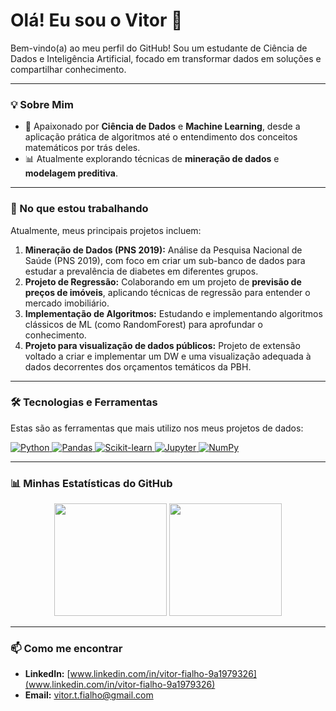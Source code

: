 # Olá! Eu sou o Vitor 👋

Bem-vindo(a) ao meu perfil do GitHub! Sou um estudante de Ciência de Dados e Inteligência Artificial, focado em transformar dados em soluções e compartilhar conhecimento.

---

### 💡 Sobre Mim

* 🧠 Apaixonado por **Ciência de Dados** e **Machine Learning**, desde a aplicação prática de algoritmos até o entendimento dos conceitos matemáticos por trás deles.
* 📊 Atualmente explorando técnicas de **mineração de dados** e **modelagem preditiva**.

---

### 🔭 No que estou trabalhando

Atualmente, meus principais projetos incluem:

1.  **Mineração de Dados (PNS 2019):** Análise da Pesquisa Nacional de Saúde (PNS 2019), com foco em criar um sub-banco de dados para estudar a prevalência de diabetes em diferentes grupos.
2.  **Projeto de Regressão:** Colaborando em um projeto de **previsão de preços de imóveis**, aplicando técnicas de regressão para entender o mercado imobiliário.
3.  **Implementação de Algoritmos:** Estudando e implementando algoritmos clássicos de ML (como RandomForest) para aprofundar o conhecimento.
4.  **Projeto para visualização de dados públicos:** Projeto de extensão voltado a criar e implementar um DW e uma visualização adequada à dados decorrentes dos orçamentos temáticos da PBH.

---

### 🛠️ Tecnologias e Ferramentas

Estas são as ferramentas que mais utilizo nos meus projetos de dados:

<p align="left">
  <a href="https://www.python.org" target="_blank" rel="noreferrer">
    <img src="https://img.shields.io/badge/Python-3776AB?style=for-the-badge&logo=python&logoColor=white" alt="Python" />
  </a>
  <a href="https://pandas.pydata.org/" target="_blank" rel="noreferrer">
    <img src="https://img.shields.io/badge/Pandas-150458?style=for-the-badge&logo=pandas&logoColor=white" alt="Pandas" />
  </a>
  <a href="https://scikit-learn.org/" target="_blank" rel="noreferrer">
    <img src="https://img.shields.io/badge/scikit--learn-F7931E?style=for-the-badge&logo=scikit-learn&logoColor=white" alt="Scikit-learn" />
  </a>
  <a href="https://jupyter.org/" target="_blank" rel="noreferrer">
    <img src="https://img.shields.io/badge/Jupyter-F37626?style=for-the-badge&logo=jupyter&logoColor=white" alt="Jupyter" />
  </a>
  <a href="https://numpy.org/" target="_blank" rel="noreferrer">
    <img src="https://img.shields.io/badge/NumPy-013243?style=for-the-badge&logo=numpy&logoColor=white" alt="NumPy" />
  </a>
</p>

---

### 📊 Minhas Estatísticas do GitHub



<p align="center">
  <img height="180em" src="https://github-readme-stats.vercel.app/api?username=VitorTotaro&show_icons=true&theme=dracula&include_all_commits=true&count_private=true" />
  <img height="180em" src="https://github-readme-stats.vercel.app/api/top-langs/?username=VitorTotaro&layout=compact&langs_count=8&theme=dracula" />
</p>

---

### 📫 Como me encontrar

* **LinkedIn:** [www.linkedin.com/in/vitor-fialho-9a1979326](www.linkedin.com/in/vitor-fialho-9a1979326)
* **Email:** [vitor.t.fialho@gmail.com](vitor.t.fialho@gmail.comm)
